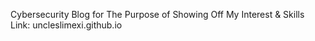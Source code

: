 Cybersecurity Blog for The Purpose of Showing Off My Interest & Skills 
Link: uncleslimexi.github.io
